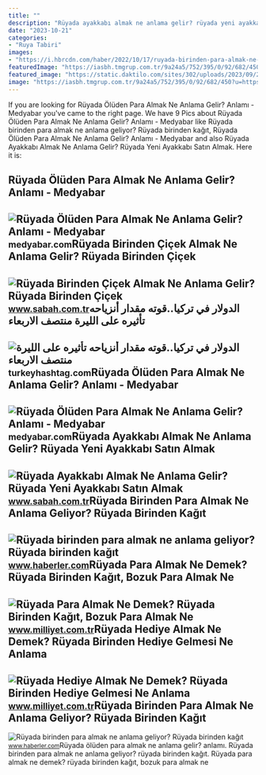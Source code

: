 ```yaml
---
title: ""
description: "Rüyada ayakkabı almak ne anlama gelir? rüyada yeni ayakkabı satın almak"
date: "2023-10-21"
categories:
- "Ruya Tabiri"
images:
- "https://i.hbrcdn.com/haber/2022/10/17/ruyada-birinden-para-almak-ne-anlama-geliyor-15366434_244_amp.jpg"
featuredImage: "https://iasbh.tmgrup.com.tr/9a24a5/752/395/0/92/682/450?u=https://isbh.tmgrup.com.tr/sbh/2021/09/09/ruyada-ayakkabi-almak-ne-anlama-gelir-ruyada-yeni-ayakkabi-almak-ne-demek-1631193871858.jpg"
featured_image: "https://static.daktilo.com/sites/302/uploads/2023/09/23/large/1200x627-ruyada-olmus-birinden-para-almak-ne-anlama-gelir-ruyada-olmus-birinden-para-almanin-anlami-1656581665291.jpg"
image: "https://iasbh.tmgrup.com.tr/9a24a5/752/395/0/92/682/450?u=https://isbh.tmgrup.com.tr/sbh/2021/09/09/ruyada-ayakkabi-almak-ne-anlama-gelir-ruyada-yeni-ayakkabi-almak-ne-demek-1631193871858.jpg"
---
```


If you are looking for Rüyada Ölüden Para Almak Ne Anlama Gelir? Anlamı - Medyabar you've came to the right page. We have 9 Pics about Rüyada Ölüden Para Almak Ne Anlama Gelir? Anlamı - Medyabar like Rüyada birinden para almak ne anlama geliyor? Rüyada birinden kağıt, Rüyada Ölüden Para Almak Ne Anlama Gelir? Anlamı - Medyabar and also Rüyada Ayakkabı Almak Ne Anlama Gelir? Rüyada Yeni Ayakkabı Satın Almak. Here it is:

Rüyada Ölüden Para Almak Ne Anlama Gelir? Anlamı - Medyabar
-----------------------------------------------------------

 ![Rüyada Ölüden Para Almak Ne Anlama Gelir? Anlamı - Medyabar](https://static.daktilo.com/sites/302/uploads/2023/09/23/large/1200x627-ruyada-olmus-birinden-para-almak-ne-anlama-gelir-ruyada-olmus-birinden-para-almanin-anlami-1656581665291.jpg) <small>medyabar.com</small>Rüyada Birinden Çiçek Almak Ne Anlama Gelir? Rüyada Birinden Çiçek
------------------------------------------------------------------

 ![Rüyada Birinden Çiçek Almak Ne Anlama Gelir? Rüyada Birinden Çiçek](https://iasbh.tmgrup.com.tr/908a0a/752/395/0/33/724/413?u=https://isbh.tmgrup.com.tr/sbh/2022/08/01/ruyada-birinden-cicek-almak-ne-anlama-gelir-ruyada-birinden-cicek-almanin-anlami-1659356997472.jpg) <small>www.sabah.com.tr</small>الدولار في تركيا..قوته مقدار أنزياحه تأثيره على الليرة منتصف الاربعاء
---------------------------------------------------------------------

 ![الدولار في تركيا..قوته مقدار أنزياحه تأثيره على الليرة منتصف الاربعاء](https://turkeyhashtag.com/wp-content/uploads/2021/12/650x344-ruyada-birinden-para-almak-ne-anlama-gelir-ruyada-tanidik-birinden-para-almak-ne-demek-1632219458787.jpg) <small>turkeyhashtag.com</small>Rüyada Ölüden Para Almak Ne Anlama Gelir? Anlamı - Medyabar
-----------------------------------------------------------

 ![Rüyada Ölüden Para Almak Ne Anlama Gelir? Anlamı - Medyabar](https://static.daktilo.com/sites/302/uploads/2023/09/23/large/1200x627-ruyada-para-almak-ne-anlama-gelir-ruyada-oluden-veya-tanidik-birinden-bozuk-ve-kagit-para-almak-anlami-1650637321511.jpg) <small>medyabar.com</small>Rüyada Ayakkabı Almak Ne Anlama Gelir? Rüyada Yeni Ayakkabı Satın Almak
-----------------------------------------------------------------------

 ![Rüyada Ayakkabı Almak Ne Anlama Gelir? Rüyada Yeni Ayakkabı Satın Almak](https://iasbh.tmgrup.com.tr/9a24a5/752/395/0/92/682/450?u=https://isbh.tmgrup.com.tr/sbh/2021/09/09/ruyada-ayakkabi-almak-ne-anlama-gelir-ruyada-yeni-ayakkabi-almak-ne-demek-1631193871858.jpg) <small>www.sabah.com.tr</small>Rüyada Birinden Para Almak Ne Anlama Geliyor? Rüyada Birinden Kağıt
-------------------------------------------------------------------

 ![Rüyada birinden para almak ne anlama geliyor? Rüyada birinden kağıt](https://i.hbrcdn.com/haber/2022/10/17/ruyada-birinden-para-almak-ne-anlama-geliyor-15366434_244_amp.jpg) <small>www.haberler.com</small>Rüyada Para Almak Ne Demek? Rüyada Birinden Kağıt, Bozuk Para Almak Ne
----------------------------------------------------------------------

 ![Rüyada Para Almak Ne Demek? Rüyada Birinden Kağıt, Bozuk Para Almak Ne](https://i2.milimaj.com/i/milliyet/75/0x410/5f173fddadcdeb1a68c22e47.jpg) <small>www.milliyet.com.tr</small>Rüyada Hediye Almak Ne Demek? Rüyada Birinden Hediye Gelmesi Ne Anlama
----------------------------------------------------------------------

 ![Rüyada Hediye Almak Ne Demek? Rüyada Birinden Hediye Gelmesi Ne Anlama](https://i2.milimaj.com/i/milliyet/75/0x410/5f17aa73adcdeb0e78f184e1.jpg) <small>www.milliyet.com.tr</small>Rüyada Birinden Para Almak Ne Anlama Geliyor? Rüyada Birinden Kağıt
-------------------------------------------------------------------

 ![Rüyada birinden para almak ne anlama geliyor? Rüyada birinden kağıt](https://i.hbrcdn.com/haber/2022/10/17/ruyada-birinden-para-almak-ne-anlama-geliyor-15366434_6474_m.jpg) <small>www.haberler.com</small>Rüyada ölüden para almak ne anlama gelir? anlamı. Rüyada birinden para almak ne anlama geliyor? rüyada birinden kağıt. Rüyada para almak ne demek? rüyada birinden kağıt, bozuk para almak ne
